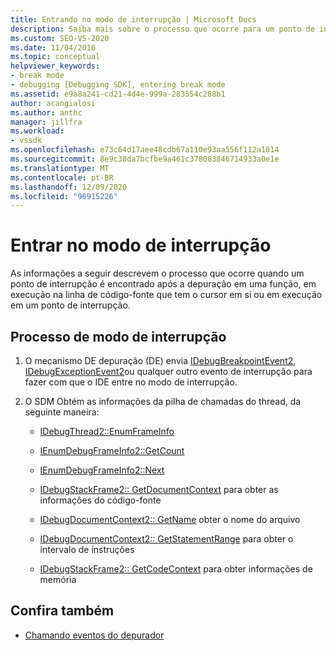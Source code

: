 ```yaml
---
title: Entrando no modo de interrupção | Microsoft Docs
description: Saiba mais sobre o processo que ocorre para um ponto de interrupção encontrado em uma função, em execução na linha de código-fonte no cursor ou em execução em um ponto de interrupção.
ms.custom: SEO-VS-2020
ms.date: 11/04/2016
ms.topic: conceptual
helpviewer_keywords:
- break mode
- debugging [Debugging SDK], entering break mode
ms.assetid: e9a8a241-cd21-4d4e-999a-283554c288b1
author: acangialosi
ms.author: anthc
manager: jillfra
ms.workload:
- vssdk
ms.openlocfilehash: e73c64d17aee48cdb67a110e93aa556f112a1014
ms.sourcegitcommit: 8e9c38da7bcfbe9a461c378083846714933a0e1e
ms.translationtype: MT
ms.contentlocale: pt-BR
ms.lasthandoff: 12/09/2020
ms.locfileid: "96915226"
---
```

# <a name="enter-break-mode"></a>Entrar no modo de interrupção
As informações a seguir descrevem o processo que ocorre quando um ponto de interrupção é encontrado após a depuração em uma função, em execução na linha de código-fonte que tem o cursor em si ou em execução em um ponto de interrupção.

## <a name="break-mode-process"></a>Processo de modo de interrupção

1. O mecanismo DE depuração (DE) envia [IDebugBreakpointEvent2](../../extensibility/debugger/reference/idebugbreakpointevent2.md), [IDebugExceptionEvent2](../../extensibility/debugger/reference/idebugexceptionevent2.md)ou qualquer outro evento de interrupção para fazer com que o IDE entre no modo de interrupção.

2. O SDM Obtém as informações da pilha de chamadas do thread, da seguinte maneira:

    - [IDebugThread2::EnumFrameInfo](../../extensibility/debugger/reference/idebugthread2-enumframeinfo.md)

    - [IEnumDebugFrameInfo2::GetCount](../../extensibility/debugger/reference/ienumdebugframeinfo2-getcount.md)

    - [IEnumDebugFrameInfo2::Next](../../extensibility/debugger/reference/ienumdebugframeinfo2-next.md)

    - [IDebugStackFrame2:: GetDocumentContext](../../extensibility/debugger/reference/idebugstackframe2-getdocumentcontext.md) para obter as informações do código-fonte

    - [IDebugDocumentContext2:: GetName](../../extensibility/debugger/reference/idebugdocumentcontext2-getname.md) obter o nome do arquivo

    - [IDebugDocumentContext2:: GetStatementRange](../../extensibility/debugger/reference/idebugdocumentcontext2-getstatementrange.md) para obter o intervalo de instruções

    - [IDebugStackFrame2:: GetCodeContext](../../extensibility/debugger/reference/idebugstackframe2-getcodecontext.md) para obter informações de memória

## <a name="see-also"></a>Confira também
- [Chamando eventos do depurador](../../extensibility/debugger/calling-debugger-events.md)
